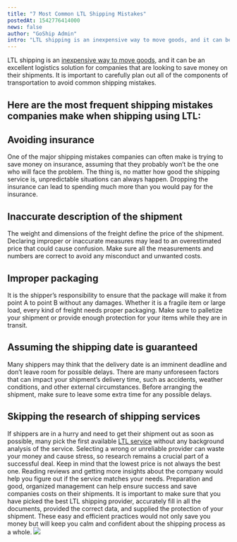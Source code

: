 ```yaml
---
title: "7 Most Common LTL Shipping Mistakes"
postedAt: 1542776414000
news: false
author: "GoShip Admin"
intro: "LTL shipping is an inexpensive way to move goods, and it can be an excellent logistics solution for companies that are looking to save money on their shipments. It is important to carefully plan out all of the components of transportation to avoid common shipping mistakes. \n\nHere are the most frequent shipping mistakes companies make when shipping using LTL:\n-\n\n\nAvoiding insurance\n-\n\nOne of the major shipping mistakes companies can often make is trying to save money on insurance, assuming that they probably"
---
```

LTL shipping is an [inexpensive way to move goods](https://www.thebalancesmb.com/less-than-truckload-ltl-2221319), and it can be an excellent logistics solution for companies that are looking to save money on their shipments. It is important to carefully plan out all of the components of transportation to avoid common shipping mistakes.

Here are the most frequent shipping mistakes companies make when shipping using LTL:
------------------------------------------------------------------------------------

**Avoiding insurance**
----------------------

One of the major shipping mistakes companies can often make is trying to save money on insurance, assuming that they probably won’t be the one who will face the problem. The thing is, no matter how good the shipping service is, unpredictable situations can always happen. Dropping the insurance can lead to spending much more than you would pay for the insurance.

**Inaccurate description of the shipment**
------------------------------------------

The weight and dimensions of the freight define the price of the shipment. Declaring improper or inaccurate measures may lead to an overestimated price that could cause confusion. Make sure all the measurements and numbers are correct to avoid any misconduct and unwanted costs.

**Improper packaging**
----------------------

It is the shipper’s responsibility to ensure that the package will make it from point A to point B without any damages. Whether it is a fragile item or large load, every kind of freight needs proper packaging. Make sure to palletize your shipment or provide enough protection for your items while they are in transit.

**Assuming the shipping date is guaranteed**
--------------------------------------------

Many shippers may think that the delivery date is an imminent deadline and don’t leave room for possible delays. There are many unforeseen factors that can impact your shipment’s delivery time, such as accidents, weather conditions, and other external circumstances. Before arranging the shipment, make sure to leave some extra time for any possible delays.

**Skipping the research of shipping services**
----------------------------------------------

If shippers are in a hurry and need to get their shipment out as soon as possible, many pick the first available [LTL service](https://www.goship.com/shipping-services/ltl-freight-shipping/) without any background analysis of the service. Selecting a wrong or unreliable provider can waste your money and cause stress, so research remains a crucial part of a successful deal. Keep in mind that the lowest price is not always the best one. Reading reviews and getting more insights about the company would help you figure out if the service matches your needs. Preparation and good, organized management can help ensure success and save companies costs on their shipments. It is important to make sure that you have picked the best LTL shipping provider, accurately fill in all the documents, provided the correct data, and supplied the protection of your shipment. These easy and efficient practices would not only save you money but will keep you calm and confident about the shipping process as a whole. [![](https://www.goship.com/wp-content/uploads/2021/02/1ace89b4-fe28-40ff-a2a7-4cddc60fc9ec.png)](https://www.goship.com/)
